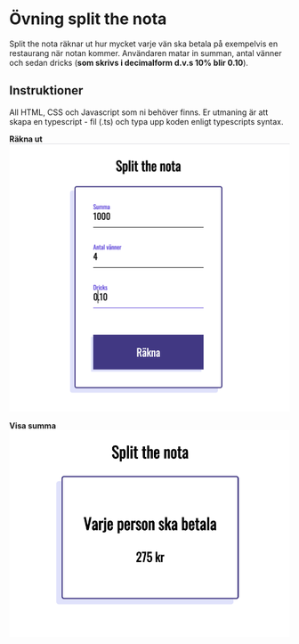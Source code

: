 # Övning split the nota

Split the nota räknar ut hur mycket varje vän ska betala på exempelvis en restaurang när notan kommer. Användaren matar in summan, antal vänner och sedan dricks (**som skrivs i decimalform d.v.s 10% blir 0.10**).

## Instruktioner

All HTML, CSS och Javascript som ni behöver finns. Er utmaning är att skapa en typescript - fil (.ts) och typa upp koden enligt typescripts syntax.

**Räkna ut**
![alt text](screenshots/Screen-calculate.png)

**Visa summa**
![alt text](screenshots/Screen-result.png)
